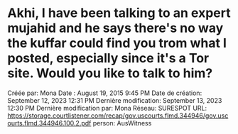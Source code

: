 # Akhi, I have been talking to an expert mujahid and he says there's no way the kuffar could find you trom what I posted, especially since it's a Tor site. Would you like to talk to him?

Créée par: Mona
Date : August 19, 2015 9:45 PM
Date de création: September 12, 2023 12:31 PM
Dernière modification: September 13, 2023 12:30 PM
Dernière modification par: Mona
Réseau: SURESPOT
URL: https://storage.courtlistener.com/recap/gov.uscourts.flmd.344946/gov.uscourts.flmd.344946.100.2.pdf
person: AusWitness